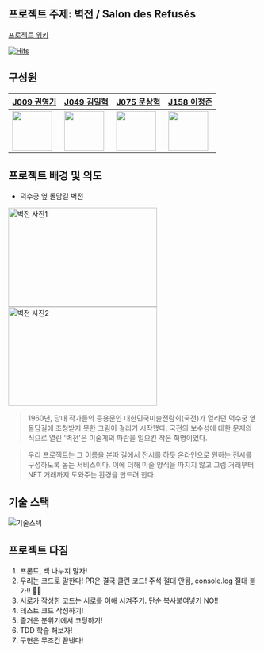 ## 프로젝트 주제: 벽전 / Salon des Refusés 

[프로젝트 위키](https://github.com/boostcampwm-2021/web14-salondesrefuses/wiki)

[![Hits](https://hits.seeyoufarm.com/api/count/incr/badge.svg?url=https%3A%2F%2Fgithub.com%2Fboostcampwm-2021%2Fweb14-salondesrefuses&count_bg=%233DA4C8&title_bg=%23555555&icon=&icon_color=%23E7E7E7&title=hits&edge_flat=false)](https://hits.seeyoufarm.com)

## 구성원
|[J009 권영기](https://github.com/kykapple)|[J049 김일혁](https://github.com/illlama)|[J075 문상혁](https://github.com/imnotmoon)|[J158 이정준](https://github.com/Alencion)|
|------|---|---|------|
|<img src="https://github.com/kykapple.png" width="80"> |<img src="https://github.com/illlama.png" width="80">|<img src="https://github.com/imnotmoon.png" width="80">|<img src="https://github.com/Alencion.png" width="80">|

## 프로젝트 배경 및 의도

- 덕수궁 옆 돌담길 벽전
<div>
  <img width="300px" height="200px" alt="벽전 사진1" src="https://s3.us-west-2.amazonaws.com/secure.notion-static.com/d09a10ba-5cd3-49e3-816f-2123d93f65a9/Untitled.png?X-Amz-Algorithm=AWS4-HMAC-SHA256&X-Amz-Credential=AKIAT73L2G45O3KS52Y5%2F20211025%2Fus-west-2%2Fs3%2Faws4_request&X-Amz-Date=20211025T152631Z&X-Amz-Expires=86400&X-Amz-Signature=2be00e918c9b5bf6c51e745fecd494aea5cd210f343a2a58596051c28273c57c&X-Amz-SignedHeaders=host&response-content-disposition=filename%20%3D%22Untitled.png%22" />
  <img width="300px" height="200px" alt="벽전 사진2" src="https://s3.us-west-2.amazonaws.com/secure.notion-static.com/535dfcc7-6f89-4e6d-afaf-2baba1669fb6/Untitled.png?X-Amz-Algorithm=AWS4-HMAC-SHA256&X-Amz-Credential=AKIAT73L2G45O3KS52Y5%2F20211025%2Fus-west-2%2Fs3%2Faws4_request&X-Amz-Date=20211025T152701Z&X-Amz-Expires=86400&X-Amz-Signature=d5b05f235025b7134df6f588a52e9257fca309fcb0380912836c11342feae761&X-Amz-SignedHeaders=host&response-content-disposition=filename%20%3D%22Untitled.png%22" />
</div>

> 1960년, 당대 작가들의 등용문인 대한민국미술전람회(국전)가 열리던 덕수궁 옆 돌담길에 초청받지 못한 그림이 걸리기 시작했다. 국전의 보수성에 대한 문제의식으로 열린 '벽전'은 미술계의 파란을 일으킨 작은 혁명이었다.

> 우리 프로젝트는 그 이름을 본따 길에서 전시를 하듯 온라인으로 원하는 전시를 구성하도록 돕는 서비스이다. 이에 더해 미술 양식을 따지지 않고 그림 거래부터 NFT 거래까지 도와주는 환경을 만드려 한다.

## 기술 스택
![기술스택](https://user-images.githubusercontent.com/53335940/139810431-1a7f89b1-787c-48b4-a7a9-b1f33c9c288f.png)



## 프로젝트 다짐

1. 프론트, 백 나누지 말자!
2. 우리는 코드로 말한다! PR은 결국 클린 코드! 주석 절대 안됨, console.log 절대 불가!! 🙅‍♂️
3. 서로가 작성한 코드는 서로를 이해 시켜주기. 단순 복사붙여넣기 NO!!
4. 테스트 코드 작성하기!
5. 즐거운 분위기에서 코딩하기!
6. TDD 학습 해보자! 
7. 구현은 무조건 끝낸다!
